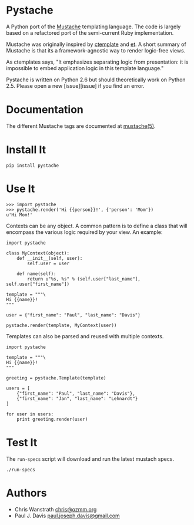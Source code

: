 Pystache
========

A Python port of the [Mustache][mustache] templating language. The code is
largely based on a refactored port of the semi-current Ruby implementation.

Mustache was originally inspired by [ctemplate][ctemplate] and [et][et]. A
short summary of Mustache is that its a framework-agnostic way to render
logic-free views.

As ctemplates says, "It emphasizes separating logic from presentation:
it is impossible to embed application logic in this template language."

Pystache is written on Python 2.6 but should theoretically work on Python 2.5.
Please open a new [issue][issue] if you find an error.

Documentation
=============

The different Mustache tags are documented at [mustache(5)][mustache_5].

Install It
==========

    pip install pystache

Use It
======

    >>> import pystache
    >>> pystache.render('Hi {{person}}!', {'person': 'Mom'})
    u'Hi Mom!'

Contexts can be any object. A common pattern is to define a class that
will encompass the various logic required by your view. An example:

    import pystache
    
    class MyContext(object):
        def __init__(self, user):
            self.user = user
        
        def name(self):
            return u"%s, %s" % (self.user["last_name"], self.user["first_name"])

    template = """\
    Hi {{name}}!
    """

    user = {"first_name": "Paul", "last_name": "Davis"}

    pystache.render(template, MyContext(user))
    
Templates can also be parsed and reused with multiple contexts.

    import pystache
    
    template = """\
    Hi {{name}}!
    """
    
    greeting = pystache.Template(template)
    
    users = [
        {"first_name": "Paul", "last_name": "Davis"},
        {"first_name": "Jan", "last_name": "Lehnardt"}
    ]
    
    for user in users:
        print greeting.render(user)


Test It
=======

The `run-specs` script will download and run the latest mustach specs.

    ./run-specs

Authors
=======

* Chris Wanstrath <chris@ozmm.org>
* Paul J. Davis <paul.joseph.davis@gmail.com>



[ctemplate]: http://code.google.com/p/google-ctemplate/
[et]: http://www.ivan.fomichev.name/2008/05/erlang-template-engine-prototype.html
[mustache]: http://defunkt.github.com/mustache/
[mustache_5]: http://defunkt.github.com/mustache/mustache.5.html

